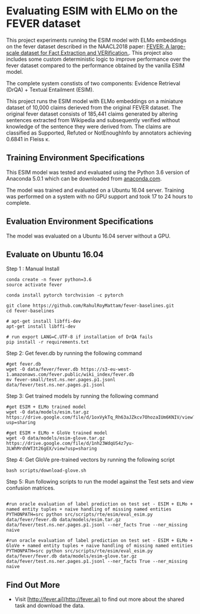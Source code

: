 # Evaluating ESIM with ELMo on the FEVER dataset

This project experiments running the ESIM model with ELMo embeddings on the fever dataset described in the NAACL2018 paper: [FEVER: A large-scale dataset for Fact Extraction and VERification.](). This project also includes some custom deterministic logic to improve performance over the fever dataset compared to the performance obtained by the vanilla ESIM model.

The complete system constists of two components: Evidence Retrieval (DrQA) + Textual Entailment (ESIM).

This project runs the ESIM model with ELMo embeddings on a miniature dataset of 10,000 claims derieved from the original FEVER dataset. The original fever dataset consists of 185,441 claims generated by altering sentences extracted from Wikipedia and subsequently verified without knowledge of the sentence they were derived from. The claims are classified as Supported, Refuted or NotEnoughInfo by annotators achieving 0.6841 in Fleiss κ.
 
## Training Environment Specifications

This ESIM model was tested and evaluated using the Python 3.6 version of Anaconda 5.0.1 which can be downloaded from [anaconda.com](https://www.anaconda.com/download/). 

The model was trained and evaluated on a Ubuntu 16.04 server. Training was performed on a system with no GPU support and took 17 to 24 hours to complete.

## Evaluation Environment Specifications

The model was evaluated on a Ubuntu 16.04 server without a GPU.
 
## Evaluate on Ubuntu 16.04

Step 1 : Manual Install

```
conda create -n fever python=3.6
source activate fever

conda install pytorch torchvision -c pytorch
 
git clone https://github.com/RahulRoyMattam/fever-baselines.git
cd fever-baselines

# apt-get install libffi-dev
apt-get install libffi-dev

# run export LANG=C.UTF-8 if installation of DrQA fails
pip install -r requirements.txt
```

Step 2: Get fever.db by running the following command

```
#get fever.db
wget -O data/fever/fever.db https://s3-eu-west-1.amazonaws.com/fever.public/wiki_index/fever.db
mv fever-small/test.ns.ner.pages.p1.jsonl data/fever/test.ns.ner.pages.p1.jsonl
```

Step 3: Get trained models by running the following command
```
#get ESIM + ELMo trained model
wget -O data/models/esim.tar.gz https://drive.google.com/file/d/1oxVykTq_Rh63aJZkcv7OhozaIUm6KNIV/view?usp=sharing

#get ESIM + ELMo + GloVe trained model
wget -O data/models/esim-glove.tar.gz https://drive.google.com/file/d/1nh23WdqUS4z7yu-3LWhMrdVWT3t26gEX/view?usp=sharing
```
Step 4: Get GloVe pre-trained vectors by running the following script

```
bash scripts/download-glove.sh
```

Step 5: Run following scripts to run the model against the Test sets and view confusion matrices.

```

#run oracle evaluation of label prediction on test set - ESIM + ELMo + named entity tuples + naive handling of missing named entities
PYTHONPATH=src python src/scripts/rte/esim/eval_esim.py data/fever/fever.db data/models/esim.tar.gz data/fever/test.ns.ner.pages.p1.jsonl --ner_facts True --ner_missing naive

#run oracle evaluation of label prediction on test set - ESIM + ELMo + GloVe + named entity tuples + naive handling of missing named entities
PYTHONPATH=src python src/scripts/rte/esim/eval_esim.py data/fever/fever.db data/models/esim-glove.tar.gz data/fever/test.ns.ner.pages.p1.jsonl --ner_facts True --ner_missing naive

```

## Find Out More

 * Visit [http://fever.ai](http://fever.ai) to find out more about the shared task and download the data.
